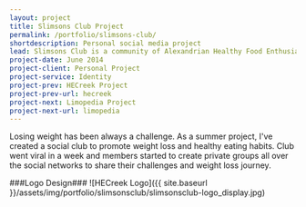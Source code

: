 ```yaml
---
layout: project
title: Slimsons Club Project
permalink: /portfolio/slimsons-club/
shortdescription: Personal social media project
lead: Slimsons Club is a community of Alexandrian Healthy Food Enthusiasts &amp; Weight Loss Evangelists in their journey to promote Healthy Eating Habits.
project-date: June 2014
project-client: Personal Project
project-service: Identity
project-prev: HECreek Project
project-prev-url: hecreek
project-next: Limopedia Project
project-next-url: limopedia
---
```

Losing weight has been always a challenge. As a summer project, I've created a social club to promote weight loss and healthy eating habits. Club went viral in a week and members started to create private groups all over the social networks to share their challenges and weight loss journey.

###Logo Design###
![HECreek Logo]({{ site.baseurl }}/assets/img/portfolio/slimsonsclub/slimsonsclub-logo_display.jpg)